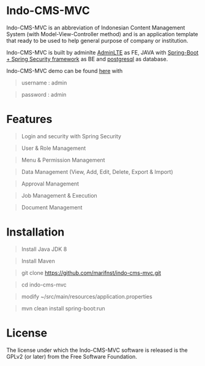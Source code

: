 # Indo-CMS-MVC
Indo-CMS-MVC is an abbreviation of Indonesian Content Management System (with Model-View-Controller method) and is an application template that ready to be used to help general purpose of company or institution.

Indo-CMS-MVC is built by adminlte [AdminLTE]([https://adminlte.io/](https://adminlte.io/)) as FE, JAVA with [Spring-Boot + Spring Security framework]([https://spring.io/](https://spring.io/)) as BE and [postgresql]([https://www.postgresql.org/](https://www.postgresql.org/)) as database.

Indo-CMS-MVC demo can be found [here]([https://nameless-retreat-34821.herokuapp.com/](https://nameless-retreat-34821.herokuapp.com/)) with
> username : admin

> password : admin
# Features
> Login and security with Spring Security

> User & Role Management

> Menu & Permission Management

> Data Management (View, Add, Edit, Delete, Export & Import)

> Approval Management

> Job Management & Execution

> Document Management

# Installation
> Install Java JDK 8

> Install Maven

> git clone https://github.com/marifnst/indo-cms-mvc.git

> cd indo-cms-mvc

> modify ~/src/main/resources/application.properties

> mvn clean install spring-boot:run
# License
The license under which the Indo-CMS-MVC software is released is the GPLv2 (or later) from the Free Software Foundation.